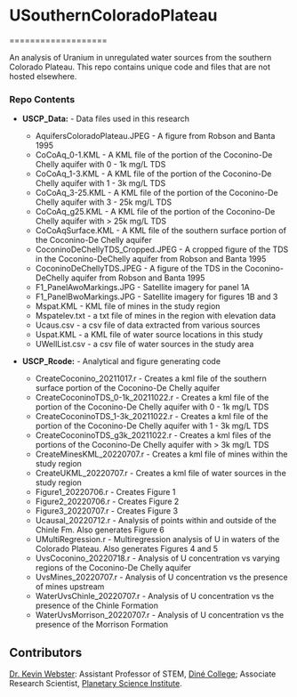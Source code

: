 # USouthernColoradoPlateau
===================

An analysis of Uranium in unregulated water sources from the southern Colorado Plateau. This repo contains unique code and files that are not hosted elsewhere. 

### Repo Contents

* **USCP_Data:** - Data files used in this research
	* AquifersColoradoPlateau.JPEG - A figure from Robson and Banta 1995
	* CoCoAq_0-1.KML - A KML file of the portion of the Coconino-De Chelly aquifer with 0 - 1k mg/L TDS
  	* CoCoAq_1-3.KML - A KML file of the portion of the Coconino-De Chelly aquifer with 1 - 3k mg/L TDS 
 	* CoCoAq_3-25.KML - A KML file of the portion of the Coconino-De Chelly aquifer with 3 - 25k mg/L TDS
 	* CoCoAq_g25.KML - A KML file of the portion of the Coconino-De Chelly aquifer with > 25k mg/L TDS
 	* CoCoAqSurface.KML - A KML file of the southern surface portion of the Coconino-De Chelly aquifer  
  	* CoconinoDeChellyTDS_Cropped.JPEG - A cropped figure of the TDS in the Coconino-DeChelly aquifer from Robson and Banta 1995
  	* CoconinoDeChellyTDS.JPEG - A figure of the TDS in the Coconino-DeChelly aquifer from Robson and Banta 1995
	* F1_PanelAwoMarkings.JPG - Satellite imagery for panel 1A
	* F1_PanelBwoMarkings.JPG - Satellite imagery for figures 1B and 3
	* Mspat.KML - KML file of mines in the study region
	* Mspatelev.txt - a txt file of mines in the region with elevation data
	* Ucaus.csv - a csv file of data extracted from various sources
	* Uspat.KML - a KML file of water source locations in this study
	* UWellList.csv - a csv file of water sources in the study area
  
* **USCP_Rcode:** - Analytical and figure generating code
	* CreateCoconino_20211017.r - Creates a kml file of the southern surface portion of the Coconino-De Chelly aquifer
	* CreateCoconinoTDS_0-1k_20211022.r - Creates a kml file of the portion of the Coconino-De Chelly aquifer with 0 - 1k mg/L TDS
	* CreateCoconinoTDS_1-3k_20211022.r - Creates a kml file of the portion of the Coconino-De Chelly aquifer with 1 - 3k mg/L TDS
	* CreateCoconinoTDS_g3k_20211022.r - Creates a kml files of the portions of the Coconino-De Chelly aquifer with > 3k mg/L TDS
	* CreateMinesKML_20220707.r - Creates a kml file of mines within the study region
	* CreateUKML_20220707.r - Creates a kml file of water sources in the study region
	* Figure1_20220706.r - Creates Figure 1
	* Figure2_20220706.r - Creates Figure 2
	* Figure3_20220707.r - Creates Figure 3
	* Ucausal_20220712.r - Analysis of points within and outside of the Chinle Fm. Also generates Figure 6
	* UMultiRegression.r - Multiregression analysis of U in waters of the Colorado Plateau. Also generates Figures 4 and 5
	* UvsCoconino_20220718.r - Analysis of U concentration vs varying regions of the Coconino-De Chelly aquifer
	* UvsMines_20220707.r - Analysis of U concentration vs the presence of mines upstream
	* WaterUvsChinle_20220707.r - Analysis of U concentration vs the presence of the Chinle Formation
	* WaterUvsMorrison_20220707.r - Analysis of U concentration vs the presence of the Morrison Formation

## Contributors

[Dr. Kevin Webster](https://websterkgd.com/): Assistant Professor of STEM, [Diné College](https://www.dinecollege.edu/academics/meet-our-faculty-stem/); Associate Research Scientist, [Planetary Science Institute](https://www.psi.edu/about/staffpage/webster).
